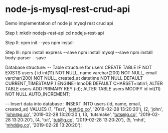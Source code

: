 # node-js-mysql-rest-crud-api
Demo implementation of node js mysql rest crud api

Step I:
mkdir nodejs-rest-api
cd nodejs-rest-api

Step II:
npm init --yes
npm install

Step III:
npm install express --save
npm install mysql --save
npm install body-parser --save

Database structure:
-- Table structure for users
CREATE TABLE IF NOT EXISTS users (
id int(11) NOT NULL,
name varchar(200) NOT NULL,
email varchar(200) NOT NULL,
created_at datetime NOT NULL DEFAULT CURRENT_TIMESTAMP
) ENGINE=InnoDB DEFAULT CHARSET=latin1;
ALTER TABLE users ADD PRIMARY KEY (id);
ALTER TABLE users MODIFY id int(11) NOT NULL AUTO_INCREMENT;

-- Insert data into database :
INSERT INTO users (id, name, email, created_at) VALUES
(1, 'Test', 'test@g.co', '2019-02-28 13:20:20'),
(2, 'john', 'john@g.co', '2019-02-28 13:20:20'),
(3, 'tutsmake', 'tuts@g.co', '2019-02-28 13:20:20'),
(4, 'tut', 'tut@g.co', '2019-02-28 13:20:20'),
(5, 'mhd', 'mhd@g.co', '2019-02-28 13:20:20');
